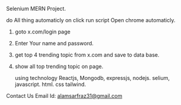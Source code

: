 Selenium MERN Project.

do All thing automaticly on click run script Open chrome automaticly.
1. goto x.com/login page
2. Enter Your name and password.
3. get top 4 trending topic from x.com and save to data base.
4. show all top trending topic on page.

   using technology Reactjs, Mongodb, expressjs, nodejs. selium, javascript. html. css tailwind.

Contact Us
Email Id: alamsarfraz31@gmail.com
